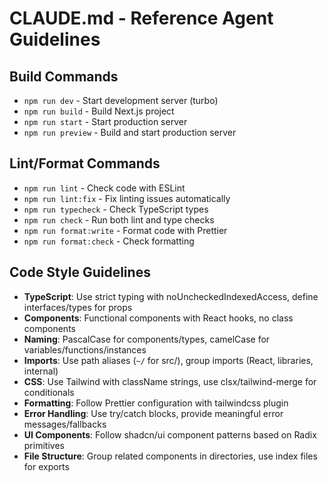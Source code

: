 # CLAUDE.md - Reference Agent Guidelines

## Build Commands
- `npm run dev` - Start development server (turbo)
- `npm run build` - Build Next.js project
- `npm run start` - Start production server
- `npm run preview` - Build and start production server

## Lint/Format Commands
- `npm run lint` - Check code with ESLint
- `npm run lint:fix` - Fix linting issues automatically
- `npm run typecheck` - Check TypeScript types
- `npm run check` - Run both lint and type checks
- `npm run format:write` - Format code with Prettier
- `npm run format:check` - Check formatting

## Code Style Guidelines
- **TypeScript**: Use strict typing with noUncheckedIndexedAccess, define interfaces/types for props
- **Components**: Functional components with React hooks, no class components
- **Naming**: PascalCase for components/types, camelCase for variables/functions/instances
- **Imports**: Use path aliases (`~/` for src/), group imports (React, libraries, internal)
- **CSS**: Use Tailwind with className strings, use clsx/tailwind-merge for conditionals
- **Formatting**: Follow Prettier configuration with tailwindcss plugin
- **Error Handling**: Use try/catch blocks, provide meaningful error messages/fallbacks
- **UI Components**: Follow shadcn/ui component patterns based on Radix primitives
- **File Structure**: Group related components in directories, use index files for exports